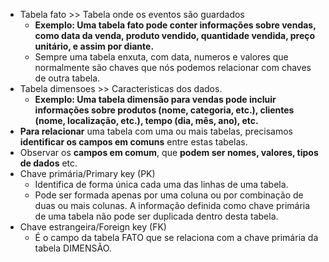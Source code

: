 - Tabela fato >> Tabela onde os eventos são guardados
    - **Exemplo: Uma tabela fato pode conter informações sobre vendas, como data da venda, produto vendido, quantidade vendida, preço unitário, e assim por diante.**
    - Sempre uma tabela enxuta, com data, numeros e valores que normalmente são chaves que nós podemos relacionar com chaves de outra tabela.
- Tabela dimensoes >> Caracteristicas dos dados.
    - **Exemplo: Uma tabela dimensão para vendas pode incluir informações sobre produtos (nome, categoria, etc.), clientes (nome, localização, etc.), tempo (dia, mês, ano), etc.**
- **Para relacionar** uma tabela com uma ou mais tabelas, precisamos **identificar os campos em comuns** entre estas tabelas.
- Observar os **campos em comum**, que **podem ser nomes, valores, tipos de dados** etc.
- Chave primária/Primary key (PK)
    - Identifica de forma única cada uma das linhas de uma tabela.
    - Pode ser formada apenas por uma coluna ou por combinação de duas ou mais colunas. A informação definida como chave primária de uma tabela não pode ser duplicada dentro desta tabela.
- Chave estrangeira/Foreign key (FK)
    - É o campo da tabela FATO que se relaciona com a chave primária da tabela DIMENSÃO.